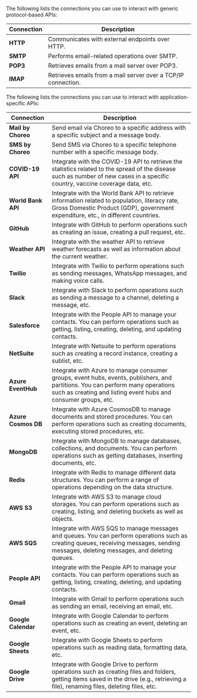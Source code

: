 The following lists the connections you can use to interact with generic protocol-based APIs:

| **Connection** | **Description**                                               |
|----------------|---------------------------------------------------------------|
| **HTTP**       | Communicates with external endpoints over HTTP.               |
| **SMTP**       | Performs email-related operations over SMTP.                  |
| **POP3**       | Retrieves emails from a mail server over POP3.                |
| **IMAP**       | Retrieves emails from a mail server over a TCP/IP connection. |

The following lists the connections you can use to interact with application-specific APIs:

| **Connection**      | **Description**                                                                                |
|---------------------|------------------------------------------------------------------------------------------------|
| **Mail by Choreo**  | Send email via Choreo to a specific address with a specific subject and a message body.        |
| **SMS by Choreo**   | Send SMS via Choreo to a specific telephone number with a specific message body.               |
| **COVID-19 API**    | Integrate with the COVID-19 API to retrieve the statistics related to the spread of the disease such as number of new cases in a specific country, vaccine coverage data, etc. |
| **World Bank API**  | Integrate with the World Bank API to retrieve information related to population, literacy rate, Gross Domestic Product (GDP), government expenditure, etc., in different countries. |
| **GitHub**          | Integrate with GitHub to perform operations such as creating an issue, creating a pull request, etc. |
| **Weather API**     | Integrate with the weather API to retrieve weather forecasts as well as information about the current weather. |
| **Twilio**          | Integrate with Twilio to perform operations such as sending messages, WhatsApp messages, and making voice calls. |
| **Slack**           | Integrate with Slack to perform operations such as sending a message to a channel, deleting a message, etc. |
| **Salesforce**      | Integrate with the People API to manage your contacts. You can perform operations such as getting, listing, creating, deleting, and updating contacts. |
| **NetSuite**        | Integrate with Netsuite to perform operations such as creating a record instance, creating a sublist, etc. |
| **Azure EventHub**  | Integrate with Azure to manage consumer groups, event hubs, events, publishers, and partitions. You can perform many operations such as creating and listing event hubs and consumer groups, etc. |
| **Azure Cosmos DB** | Integrate with Azure CosmosDB to manage documents and stored procedures. You can perform operations such as creating documents, executing stored procedures, etc. |
| **MongoDB**         | Integrate with MongoDB to manage databases, collections, and documents. You can perform operations such as getting databases, inserting documents, etc. |
| **Redis**           | Integrate with Redis to manage different data structures. You can perform a range of operations depending on the data structure. |
| **AWS S3**          | Integrate with AWS S3 to manage cloud storages. You can perform operations such as creating, listing, and deleting buckets as well as objects. |
| **AWS SQS**         | Integrate with AWS SQS to manage messages and queues. You can perform operations such as creating queues, receiving messages, sending messages, deleting messages, and deleting queues. |
| **People API**      | Integrate with the People API to manage your contacts. You can perform operations such as getting, listing, creating, deleting, and updating contacts. |
| **Gmail**           | Integrate with Gmail to perform operations such as sending an email, receiving an email, etc.  |
| **Google Calendar** | Integrate with Google Calendar to perform operations such as creating an event, deleting an event, etc. |
| **Google Sheets**   | Integrate with Google Sheets to perform operations such as reading data, formatting data, etc. |
| **Google Drive**    | Integrate with Google Drive to perform operations such as creating files and folders, getting items saved in the drive (e.g., retrieving a file), renaming files, deleting files, etc. |
